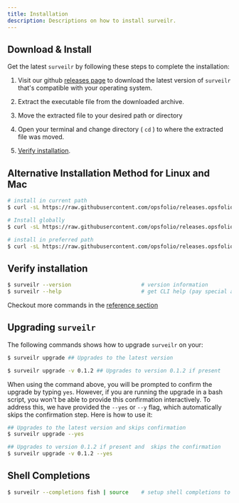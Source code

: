 ```yaml
---
title: Installation
description: Descriptions on how to install surveilr.
---
```


## Download & Install

Get the latest `surveilr` by following these steps to complete the installation:

1. Visit our github [releases page](https://github.com/opsfolio/releases.opsfolio.com/releases) to download the latest version of `surveilr` that's compatible with your operating system. 

2. Extract the executable file from the downloaded archive.
   
3. Move the extracted file to your desired path or directory 
   
4. Open your terminal and change directory ( `cd` ) to where the extracted file was moved.
   
5. [Verify installation](/surveilr/installation#verify-installation).


## Alternative Installation Method for Linux and Mac

```bash
# install in current path
$ curl -sL https://raw.githubusercontent.com/opsfolio/releases.opsfolio.com/main/surveilr/install.sh | sh

# Install globally
$ curl -sL https://raw.githubusercontent.com/opsfolio/releases.opsfolio.com/main/surveilr/install.sh | SURVEILR_HOME="$HOME/bin" sh

# install in preferred path
$ curl -sL https://raw.githubusercontent.com/opsfolio/releases.opsfolio.com/main/surveilr/install.sh | SURVEILR_HOME="/path/to/directory" sh
```


## Verify installation
```bash
$ surveilr --version                      # version information
$ surveilr --help                         # get CLI help (pay special attention to ENV var names)
```

Checkout more commands in the [reference section](/surveilr/reference/cli/commands)

## Upgrading `surveilr`

The following commands shows how to upgrade `surveilr` on your:

```bash
$ surveilr upgrade ## Upgrades to the latest version

$ surveilr upgrade -v 0.1.2 ## Upgrades to version 0.1.2 if present
```

When using the command above, you will be prompted to confirm the upgrade by typing `yes`. However, if you are running the upgrade in a bash script, you won't be able to provide this confirmation interactively. To address this, we have provided the `--yes` or `--y` flag, which automatically skips the confirmation step. Here is how to use it:

```bash
## Upgrades to the latest version and skips confirmation
$ surveilr upgrade --yes

## Upgrades to version 0.1.2 if present and  skips the confirmation
$ surveilr upgrade -v 0.1.2 --yes
```

## Shell Completions
```bash
$ surveilr --completions fish | source    # setup shell completions to reduce typing
```